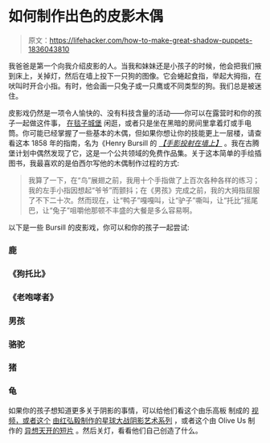 # 如何制作出色的皮影木偶

> 原文：<https://lifehacker.com/how-to-make-great-shadow-puppets-1836043810>

我爸爸是第一个向我介绍皮影的人。当我和妹妹还是小孩子的时候，他会把我们掖到床上，关掉灯，然后在墙上投下一只狗的图像。它会蜷起食指，举起大拇指，在吠叫时开合小指。有时，他会画一只兔子或一只鹰或不同类型的狗。我们总是被迷住。



皮影戏仍然是一项令人愉快的、没有科技含量的活动——你可以在露营时和你的孩子一起做这件事， [在毯子城堡](https://offspring.lifehacker.com/make-a-blanket-fort-using-command-hooks-1834899851) 闲逛，或者只是坐在黑暗的房间里拿着灯或手电筒。你可能已经掌握了一些基本的木偶，但如果你想让你的技能更上一层楼，请查看这本 1858 年的指南，名为《Henry Bursill 的 [*【手影投射在墙上】*](http://www.gutenberg.org/ebooks/12962) 。我在古腾堡计划中偶然发现了它，这是一个公共领域的免费作品集。关于这本简单的手绘插图书，我最喜欢的是伯西尔写他的木偶制作过程的方式:

> 我算了一下，在“鸟”展翅之前，我用十个手指做了上百次各种各样的练习；我的左手小指因想起“爷爷”而颤抖；在《男孩》完成之前，我的大拇指屈服了不下二十次。然而现在，让“鸭子”嘎嘎叫，让“驴子”嘶叫，让“托比”摇尾巴，让“兔子”咀嚼他那顿不丰盛的大餐是多么容易啊。

以下是一些 Bursill 的皮影戏，你可以和你的孩子一起尝试:

### 鹿

### 《狗托比》

### 《老咆哮者》

### 男孩

### 骆驼

### 猪

### 龟

如果你的孩子想知道更多关于阴影的事情，可以给他们看这个由乐高板 制成的 [视频，或者这个](https://www.youtube.com/watch?v=Gf_SGYgUphA) [由红弘毅制作的星球大战阴影艺术系列](https://www.youtube.com/watch?v=oKd_cAvIZO8) ，或者这个由 Olive Us 制作的 [异想天开的短片](https://vimeo.com/59196587) 。然后关灯，看看他们自己创造了什么。